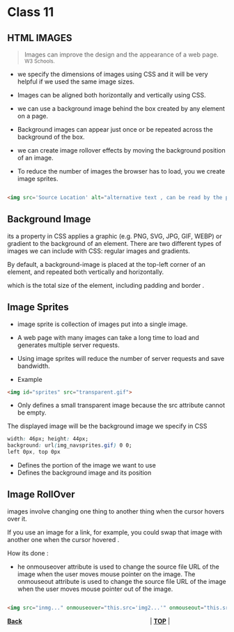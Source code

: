 # Class 11

## **HTML IMAGES**

> Images can improve the design and the appearance of a web page. <small> W3 Schools.</small>

* we specify the dimensions of images using CSS and it will be very helpful if we used the same image sizes.

* Images can be aligned both horizontally and vertically using CSS.

* we can use a background image behind the box created by any element on a page.

* Background images can appear just once or be repeated across the background of the box.

* we can create image rollover effects by moving the background position of an image.

* To reduce the number of images the browser has to load, you we create image sprites.

```html

<img src='Source Location' alt="alternative text , can be read by the page narriators" id="imgID">

```
## Background Image

its a property in CSS applies a graphic (e.g. PNG, SVG, JPG, GIF, WEBP) or gradient to the background of an element. There are two different types of images we can include with CSS: regular images and gradients.

By default, a background-image is placed at the top-left corner of an element, and repeated both vertically and horizontally. 

which is the total size of the element, including padding and border . 



## Image Sprites

* image sprite is collection of images put into a single image.

* A web page with many images can take a long time to load and generates multiple server requests.

* Using image sprites will reduce the number of server requests and save bandwidth.

- Example 
```html
<img id="sprites" src="transparent.gif"> 

```

- Only defines a small transparent image because the src attribute cannot be empty. 

The displayed image will be the background image we specify in CSS

```css
width: 46px; height: 44px;
background: url(img_navsprites.gif) 0 0;
left 0px, top 0px
```
 - Defines the portion of the image we want to use
 - Defines the background image and its position 


## Image RollOver

images involve changing one thing to another thing when the cursor hovers over it. 

If you use an image for a link, for example, you could swap that image with another one when the cursor hovered .

How its done :

* he onmouseover attribute is used to change the source file URL of the image when the user moves mouse pointer on the image. The onmouseout attribute is used to change the source file URL of the image when the user moves mouse pointer out of the image.

```html

<img src="inmg..." onmouseover="this.src='img2...'" onmouseout="this.src='img3...'" />

```


[**Back**](https://odehabuzaid.github.io/reading-notes/)                     | [**TOP**](##HTML-IMAGES) |

